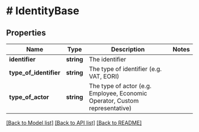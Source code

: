 # # IdentityBase

## Properties

Name | Type | Description | Notes
------------ | ------------- | ------------- | -------------
**identifier** | **string** | The identifier |
**type_of_identifier** | **string** | The type of identifier (e.g. VAT, EORI) |
**type_of_actor** | **string** | The type of actor (e.g. Employee, Economic Operator, Custom representative) |

[[Back to Model list]](../../README.md#models) [[Back to API list]](../../README.md#endpoints) [[Back to README]](../../README.md)
